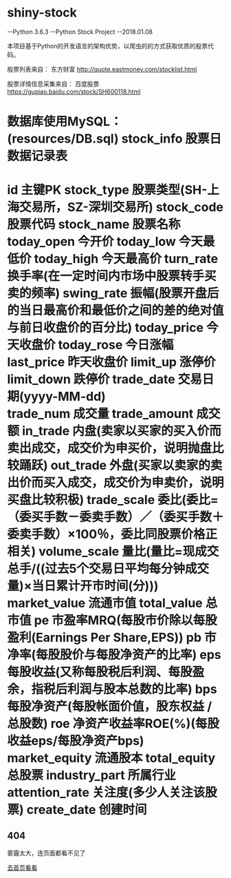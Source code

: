 # shiny-stock

--Python 3.6.3
--Python Stock Project
--2018.01.08

本项目基于Python的开发语言的架构优势，以爬虫的的方式获取优质的股票代码。

股票列表来自：
东方财富        http://quote.eastmoney.com/stocklist.html

股票详情信息采集来自：
百度股票        https://gupiao.baidu.com/stock/SH600118.html

数据库使用MySQL：(resources/DB.sql)
stock_info      股票日数据记录表
=======================================================================
id              主键PK
stock_type      股票类型(SH-上海交易所，SZ-深圳交易所)
stock_code      股票代码
stock_name      股票名称
today_open      今开价
today_low       今天最低价
today_high      今天最高价
turn_rate       换手率(在一定时间内市场中股票转手买卖的频率)
swing_rate      振幅(股票开盘后的当日最高价和最低价之间的差的绝对值与前日收盘价的百分比)
today_price     今天收盘价
today_rose      今日涨幅
last_price      昨天收盘价
limit_up        涨停价
limit_down      跌停价
trade_date      交易日期(yyyy-MM-dd)   
trade_num       成交量
trade_amount    成交额
in_trade        内盘(卖家以买家的买入价而卖出成交，成交价为申买价，说明抛盘比较踊跃)
out_trade       外盘(买家以卖家的卖出价而买入成交，成交价为申卖价，说明买盘比较积极)
trade_scale     委比(委比=（委买手数－委卖手数）／（委买手数＋委卖手数）×100％，委比同股票价格正相关)
volume_scale    量比(量比=现成交总手/((过去5个交易日平均每分钟成交量)×当日累计开市时间(分)))
market_value    流通市值
total_value     总市值
pe              市盈率MRQ(每股市价除以每股盈利(Earnings Per Share,EPS))
pb              市净率(每股股价与每股净资产的比率)
eps             每股收益(又称每股税后利润、每股盈余，指税后利润与股本总数的比率)
bps             每股净资产(每股帐面价值，股东权益 / 总股数)
roe             净资产收益率ROE(%)(每股收益eps/每股净资产bps)
market_equity   流通股本
total_equity    总股票
industry_part   所属行业
attention_rate  关注度(多少人关注该股票)
create_date     创建时间
=======================================================================
<div class="wrap">
    <div class="error-page">
        <div class="error-page-bg"></div>
        <h2>404</h2>
        <p>雾霾太大，连页面都看不见了</p>
        <a href="/" target="_parent">去首页看看</a>
    </div>
</div>

